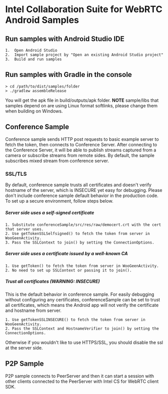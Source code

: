 # Intel Collaboration Suite for WebRTC Android Samples

## Run samples with Android Studio IDE

    1.  Open Android Studio
    2.  Import sample project by "Open an existing Android Studio project"
    3.  Build and run samples

## Run samples with Gradle in the console

    > cd /path/to/dist/samples/folder
    > ./gradlew assembleRelease

You will get the apk file in build/outputs/apk folder.
**NOTE** sample/libs that samples depend on are using Linux format softlinks, please change them when building on Windows.

## Conference Sample

Conference sample sends HTTP post requests to basic example server to fetch the token, then connects to Conference Server. After connecting to the Conference Server, it will be able to publish streams captured from a camera or subscribe streams from remote sides. By default, the sample subscribes mixed stream from conference server.

### SSL/TLS

By default, conference sample trusts all certificates and doesn't verify hostname of the server, which is INSECURE yet easy for debugging. 
Please don't include conference sample default behavior in the production code. To set up a secure environment, follow steps below.

##### Server side uses a self-signed certificate
    1. Substitute conferenceSample/src/res/raw/democert.crt with the cert that server uses.
    2. Use getTokenSSLSelfsigned() to fetch the token from server in WooGeenActivity.
    3. Pass the SSLContext to join() by setting the ConnectionOptions.

##### Server side uses a certificate issued by a well-known CA
    1. Use getToken() to fetch the token from server in WooGeenActivity.
    2. No need to set up SSLContext or passing it to join().

##### Trust all certificates (WARNING: INSECURE)
This is the default behavior in conference sample. For easily debugging without configuring any certificates, conferenceSample can be set to trust all certificates, which means the Android app will not verify the certificate and hostname from server.

    1. Use getTokenSSLINSECURE() to fetch the token from server in WooGeenActivity.
    2. Pass the SSLContext and HostnameVerifier to join() by setting the ConnectionOptions.

Otherwise if you wouldn't like to use HTTPS/SSL, you should disable the ssl at the server side.

## P2P Sample

P2P sample connects to PeerServer and then it can start a session with other clients connected to the PeerServer with Intel CS for WebRTC client SDK.
